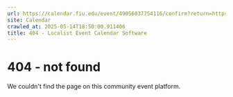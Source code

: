 ```yaml
---
url: https://calendar.fiu.edu/event/49056037754116/confirm?return=https%3A%2F%2Fcalendar.fiu.edu%2Fevent%2Ffall-fiu-ucc-simple-syllabus-posting-deadline-8726
site: Calendar
crawled_at: 2025-05-14T18:50:00.911406
title: 404 - Localist Event Calendar Software
---
```


# 404 - not found
We couldn't find the page on this community event platform.
